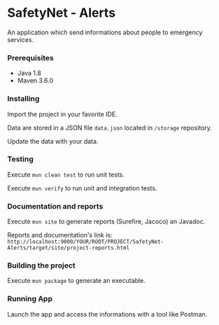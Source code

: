 # SafetyNet - Alerts
An application which send informations about people to emergency services.

### Prerequisites
- Java 1.8
- Maven 3.6.0

### Installing
Import the project in your favorite IDE.

Data are stored in a JSON file `data.json` located in `/storage` repository.

Update the data with your data.

### Testing
Execute `mvn clean test` to run unit tests.

Execute `mvn verify` to run unit and integration tests.

### Documentation and reports
Execute `mvn site` to generate reports (Surefire, Jacoco) an Javadoc.

Reports and documentation's link is: `http://localhost:9000/YOUR/ROOT/PROJECT/SafetyNet-Alerts/target/site/project-reports.html` 

### Building the project
Execute `mvn package` to generate an executable.

### Running App
Launch the app and access the informations with a tool like Postman.

